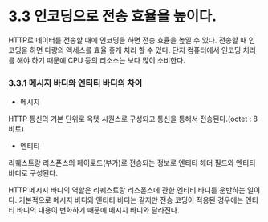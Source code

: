 # 3.3 인코딩으로 전송 효율을 높이다.

HTTP로 데이터를 전송할 때에 인코딩을 하면 전송 효율을 높일 수 있다. 전송할 때 인코딩을 하면 다량의 액세스를 효율 좋게 처리 할 수 있다. 단지 컴퓨터에서 인코딩 처리를 해야 하기 때문에 CPU 등의 리소스는 보다 많이 소비한다.

### 3.3.1 메시지 바디와 엔티티 바디의 차이

* 메시지

HTTP 통신의 기본 단위로 옥텟 시퀀스로 구성되고 통신을 통해서 전송된다.\(octet : 8비트\)

* 엔티티

리퀘스트랑 리스폰스의 페이로드\(부가\)로 전송되는 정보로 엔티티 헤더 필드와 엔티티 바디로 구성된다.

HTTP 메시지 바디의 역할은 리퀘스트랑 리스폰스에 관한 엔티티 바디를 운반하는 일이다. 기본적으로 메시지 바디와 엔티티 바디는 같지만 전송 코딩이 적용된 경우에는 엔티티 바디의 내용이 변화하기 때문에 메시지 바디와 달라진다.

